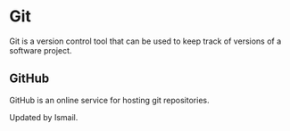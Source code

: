# Git



Git is a version control tool that can be used to keep track of versions of a software project.



## GitHub



GitHub is an online service for hosting git repositories.





Updated by Ismail.